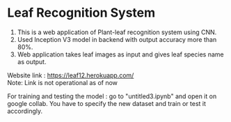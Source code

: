 # Leaf Recognition System
1. This is a web application of Plant-leaf recognition system using CNN.
2. Used Inception V3 model in backend with output accuracy more than 80%. 
3. Web application takes leaf images as input and gives leaf species name as output.

Website link : https://leaf12.herokuapp.com/    
Note: Link is not operational as of now

For training and testing the model : go to "untitled3.ipynb" and open it on google collab. You have to specify the new dataset and train or test it accordingly.

